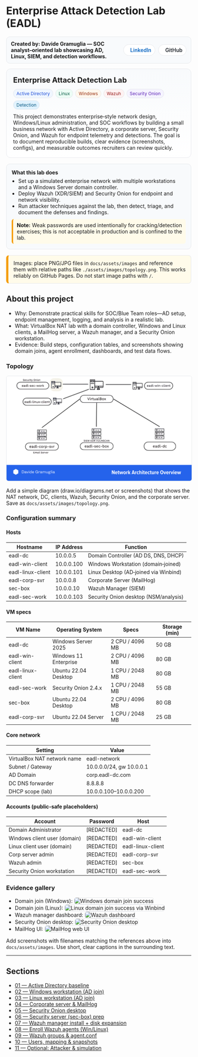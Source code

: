 # Enterprise Attack Detection Lab (EADL)



<!-- Top author bar with LinkedIn/GitHub -->
<div style="display:flex;justify-content:space-between;align-items:center;gap:12px;border:1px solid #e5e7eb;background:#f8fafc;padding:10px 12px;border-radius:10px;margin:6px 0 14px 0;">
  <div style="font-weight:700;">
    Created by: Davide Gramuglia — SOC analyst–oriented lab showcasing AD, Linux, SIEM, and detection workflows.
  </div>
  <div style="display:flex;gap:8px;align-items:center;">
    <a href="YOUR-LINKEDIN-URL" target="_blank" rel="noopener noreferrer" title="LinkedIn profile" style="display:inline-flex;align-items:center;gap:8px;text-decoration:none;border:1px solid #e5e7eb;padding:6px 10px;border-radius:999px;background:#ffffff;">
      <svg xmlns="http://www.w3.org/2000/svg" viewBox="0 0 448 512" width="18" height="18" aria-hidden="true"><path fill="#0a66c2" d="M100.28 448H7.4V148.9h92.88zm-46.44-340C24.86 108 0 83 0 52.9A52.9 52.9 0 0 1 53.84 0c29.5 0 53.84 24 53.84 52.9S83.33 108 53.84 108zM447.9 448h-92.4V302.4c0-34.7-.7-79.3-48.3-79.3-48.3 0-55.7 37.7-55.7 76.6V448h-92.4V148.9h88.7v40.8h1.3c12.3-23.4 42.4-48.3 87.3-48.3 93.5 0 110.7 61.5 110.7 141.4z"/></svg>
      <span style="font-weight:600;color:#0a66c2;">LinkedIn</span>
    </a>
    <a href="YOUR-GITHUB-URL" target="_blank" rel="noopener noreferrer" title="GitHub profile" style="display:inline-flex;align-items:center;gap:8px;text-decoration:none;border:1px solid #e5e7eb;padding:6px 10px;border-radius:999px;background:#ffffff;">
      <svg xmlns="http://www.w3.org/2000/svg" viewBox="0 0 16 16" width="18" height="18" aria-hidden="true"><path fill="#24292f" d="M8 0C3.58 0 0 3.58 0 8a8 8 0 0 0 5.47 7.59c.4.07.55-.17.55-.38..."/></svg>
      <span style="font-weight:600;color:#24292f;">GitHub</span>
    </a>
  </div>
</div>

<!-- Hero header -->
<div style="border:1px solid #e5e7eb;background:linear-gradient(180deg,#f8fafc, #ffffff);padding:18px 18px;border-radius:12px;margin:10px 0 16px 0;">
  <div style="display:flex;flex-wrap:wrap;align-items:center;gap:12px;justify-content:space-between;">
    <div style="font-size:20px;font-weight:700;line-height:1.2;">Enterprise Attack Detection Lab</div>
    <div style="display:flex;gap:6px;flex-wrap:wrap;">
      <span style="border:1px solid #e5e7eb;background:#eff6ff;color:#1d4ed8;padding:4px 8px;border-radius:999px;font-size:12px;">Active Directory</span>
      <span style="border:1px solid #e5e7eb;background:#ecfdf5;color:#065f46;padding:4px 8px;border-radius:999px;font-size:12px;">Linux</span>
      <span style="border:1px solid #e5e7eb;background:#fff7ed;color:#9a3412;padding:4px 8px;border-radius:999px;font-size:12px;">Windows</span>
      <span style="border:1px solid #e5e7eb;background:#fef2f2;color:#991b1b;padding:4px 8px;border-radius:999px;font-size:12px;">Wazuh</span>
      <span style="border:1px solid #e5e7eb;background:#f5f3ff;color:#5b21b6;padding:4px 8px;border-radius:999px;font-size:12px;">Security Onion</span>
      <span style="border:1px solid #e5e7eb;background:#e0f2fe;color:#075985;padding:4px 8px;border-radius:999px;font-size:12px;">Detection</span>
    </div>
  </div>
  <p style="margin:10px 0 0 0;">
    This project demonstrates enterprise‑style network design, Windows/Linux administration, and SOC workflows by building a small business network with Active Directory, a corporate server, Security Onion, and Wazuh for endpoint telemetry and detections. The goal is to document reproducible builds, clear evidence (screenshots, configs), and measurable outcomes recruiters can review quickly.
  </p>
</div>

<!-- What this lab does: UX summary -->
<div style="border:1px solid #e5e7eb;background:#f8fafc;padding:14px;border-radius:10px;margin:10px 0 16px 0;">
  <p style="margin:0 0 6px 0;font-weight:700;">What this lab does</p>
  <ul style="margin:0;padding-left:18px;">
    <li>Set up a simulated enterprise network with multiple workstations and a Windows Server domain controller.</li>
    <li>Deploy Wazuh (XDR/SIEM) and Security Onion for endpoint and network visibility.</li>
    <li>Run attacker techniques against the lab, then detect, triage, and document the defenses and findings.</li>
  </ul>
  <div style="border-left:4px solid #f59e0b;background:#fffbea;padding:8px 10px;border-radius:6px;margin-top:10px;">
    <strong>Note:</strong> Weak passwords are used intentionally for cracking/detection exercises; this is not acceptable in production and is confined to the lab.
  </div>
</div>

<!-- Image tip -->
<div style="border:1px solid #e5e7eb;background:#fffbea;border-left:6px solid #f59e0b;padding:12px 14px;border-radius:8px;margin:12px 0;">
  <p style="margin:0;">
    Images: place PNG/JPG files in <code>docs/assets/images</code> and reference them with relative paths like
    <code>./assets/images/topology.png</code>. This works reliably on GitHub Pages. Do not start image paths with <code>/</code>.
  </p>
</div>

## About this project

- Why: Demonstrate practical skills for SOC/Blue Team roles—AD setup, endpoint management, logging, and analysis in a realistic lab.  
- What: VirtualBox NAT lab with a domain controller, Windows and Linux clients, a MailHog server, a Wazuh manager, and a Security Onion workstation.  
- Evidence: Build steps, configuration tables, and screenshots showing domain joins, agent enrollment, dashboards, and test data flows.

### Topology

<p align="center">
  <img src="./assets/images/topology.png" alt="EADL enterprise topology diagram" style="max-width:100%;border:1px solid #e5e7eb;border-radius:6px;">
</p>

<p style="margin:8px 0 0 0;">
  Add a simple diagram (draw.io/diagrams.net or screenshots) that shows the NAT network, DC, clients, Wazuh, Security Onion, and the corporate server. Save as <code>docs/assets/images/topology.png</code>.
</p>

### Configuration summary

#### Hosts

| Hostname | IP Address | Function |
|---|---|---|
| eadl-dc | 10.0.0.5 | Domain Controller (AD DS, DNS, DHCP) |
| eadl-win-client | 10.0.0.100 | Windows Workstation (domain‑joined) |
| eadl-linux-client | 10.0.0.101 | Linux Desktop (AD‑joined via Winbind) |
| eadl-corp-svr | 10.0.0.8 | Corporate Server (MailHog) |
| sec-box | 10.0.0.10 | Wazuh Manager (SIEM) |
| eadl-sec-work | 10.0.0.103 | Security Onion desktop (NSM/analysis) |

#### VM specs

| VM Name | Operating System | Specs | Storage (min) |
|---|---|---|---|
| eadl-dc | Windows Server 2025 | 2 CPU / 4096 MB | 50 GB |
| eadl-win-client | Windows 11 Enterprise | 2 CPU / 4096 MB | 80 GB |
| eadl-linux-client | Ubuntu 22.04 Desktop | 1 CPU / 2048 MB | 80 GB |
| eadl-sec-work | Security Onion 2.4.x | 1 CPU / 2048 MB | 55 GB |
| sec-box | Ubuntu 22.04 Desktop | 2 CPU / 4096 MB | 80 GB |
| eadl-corp-svr | Ubuntu 22.04 Server | 1 CPU / 2048 MB | 25 GB |

#### Core network

| Setting | Value |
|---|---|
| VirtualBox NAT network name | eadl-network |
| Subnet / Gateway | 10.0.0.0/24, gw 10.0.0.1 |
| AD Domain | corp.eadl-dc.com |
| DC DNS forwarder | 8.8.8.8 |
| DHCP scope (lab) | 10.0.0.100–10.0.0.200 |

#### Accounts (public‑safe placeholders)

| Account | Password | Host |
|---|---|---|
| Domain Administrator | [REDACTED] | eadl-dc |
| Windows client user (domain) | [REDACTED] | eadl-win-client |
| Linux client user (domain) | [REDACTED] | eadl-linux-client |
| Corp server admin | [REDACTED] | eadl-corp-svr |
| Wazuh admin | [REDACTED] | sec-box |
| Security Onion workstation | [REDACTED] | eadl-sec-work |

### Evidence gallery

- Domain join (Windows): <img src="./assets/images/win-join.png" alt="Windows domain join success" style="max-width:100%;border:1px solid #e5e7eb;border-radius:6px;">  
- Domain join (Linux): <img src="./assets/images/linux-join.png" alt="Linux domain join success via Winbind" style="max-width:100%;border:1px solid #e5e7eb;border-radius:6px;">  
- Wazuh manager dashboard: <img src="./assets/images/wazuh-ui.png" alt="Wazuh dashboard" style="max-width:100%;border:1px solid #e5e7eb;border-radius:6px;">  
- Security Onion desktop: <img src="./assets/images/so-desktop.png" alt="Security Onion desktop" style="max-width:100%;border:1px solid #e5e7eb;border-radius:6px;">  
- MailHog UI: <img src="./assets/images/mailhog-ui.png" alt="MailHog web UI" style="max-width:100%;border:1px solid #e5e7eb;border-radius:6px;">

<p style="margin:8px 0 0 0;">
  Add screenshots with filenames matching the references above into <code>docs/assets/images</code>. Use short, clear captions in the surrounding text.
</p>

---

## Sections

- [01 — Active Directory baseline](sections/01-ad-baseline.md)
- [02 — Windows workstation (AD join)](sections/02-windows-workstation.html)
- [03 — Linux workstation (AD join)](sections/03-linux-workstation.md)
- [04 — Corporate server & MailHog](sections/04-corporate-server-mailhog.md)
- [05 — Security Onion desktop](sections/05-security-onion-desktop.md)
- [06 — Security server (sec-box) prep](sections/06-security-server-sec-box.md)
- [07 — Wazuh manager install + disk expansion](sections/07-wazuh-manager-install.md)
- [08 — Enroll Wazuh agents (Win/Linux)](sections/08-wazuh-agents-enroll.md)
- [09 — Wazuh groups & agent.conf](sections/09-wazuh-groups-agentconf.md)
- [10 — Users, mapping & snapshots](sections/10-users-and-snapshots.md)
- [11 — Optional: Attacker & simulation](sections/11-attacker-simulation.md)
